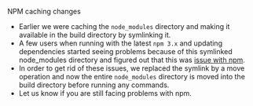 NPM caching changes

* Earlier we were caching the `node_modules` directory and making it available in the build directory by symlinking it.
* A few users when running with the latest `npm 3.x` and updating dependencies started seeing problems because of this symlinked node_modules directory and figured out that this was [issue with npm](https://github.com/npm/npm/issues/10013).
* In order to get rid of these issues, we replaced the symlink by a move operation and now the entire `node_modules` directory is moved into the build directory before running any commands.
* Let us know if you are still facing problems with npm.
